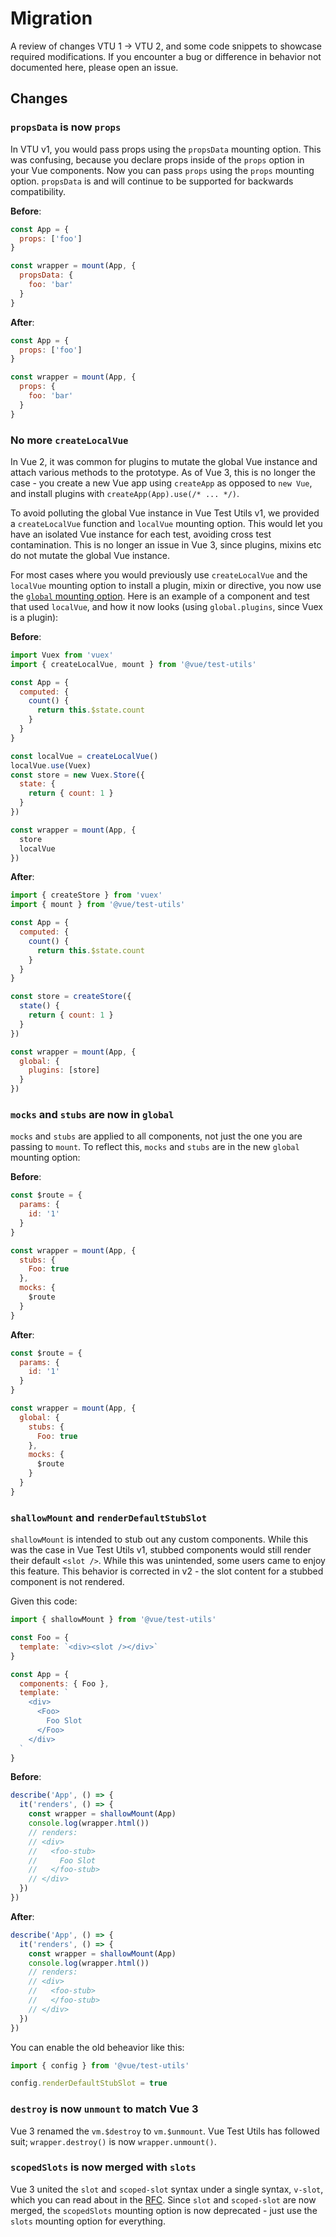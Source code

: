# Migration

A review of changes VTU 1 -> VTU 2, and some code snippets to showcase required modifications. If you encounter a bug or difference in behavior not documented here, please open an issue.

## Changes

### `propsData` is now `props`

In VTU v1, you would pass props using the `propsData` mounting option. This was confusing, because you declare props inside of the `props` option in your Vue components. Now you can pass `props` using the `props` mounting option. `propsData` is and will continue to be supported for backwards compatibility.

**Before**:

```js
const App = { 
  props: ['foo']
}

const wrapper = mount(App, {
  propsData: {
    foo: 'bar'
  }
}
```

**After**:

```js
const App = { 
  props: ['foo']
}

const wrapper = mount(App, {
  props: {
    foo: 'bar'
  }
}
```

### No more `createLocalVue`

In Vue 2, it was common for plugins to mutate the global Vue instance and attach various methods to the prototype. As of Vue 3, this is no longer the case - you create a new Vue app using `createApp` as opposed to `new Vue`, and install plugins with `createApp(App).use(/* ... */)`.

To avoid polluting the global Vue instance in Vue Test Utils v1, we provided a `createLocalVue` function and `localVue` mounting option. This would let you have an isolated Vue instance for each test, avoiding cross test contamination. This is no longer an issue in Vue 3, since plugins, mixins etc do not mutate the global Vue instance.

For most cases where you would previously use `createLocalVue` and the `localVue` mounting option to install a plugin, mixin or directive, you now use the [`global` mounting option](/v2/api/#global-components). Here is an example of a component and test that used `localVue`, and how it now looks (using `global.plugins`, since Vuex is a plugin):

**Before**:

```js
import Vuex from 'vuex'
import { createLocalVue, mount } from '@vue/test-utils'

const App = {
  computed: {
    count() {
      return this.$state.count
    } 
  }
}

const localVue = createLocalVue()
localVue.use(Vuex)
const store = new Vuex.Store({
  state: {
    return { count: 1 }
  }
})

const wrapper = mount(App, {
  store
  localVue
})
```

**After**:

```js
import { createStore } from 'vuex'
import { mount } from '@vue/test-utils'

const App = {
  computed: {
    count() {
      return this.$state.count
    } 
  }
}

const store = createStore({
  state() {
    return { count: 1 }
  }
})

const wrapper = mount(App, {
  global: {
    plugins: [store]
  }
})
```

### `mocks` and `stubs` are now in `global`

`mocks` and `stubs` are applied to all components, not just the one you are passing to `mount`. To reflect this, `mocks` and `stubs` are in the new `global` mounting option:

**Before**:

```js
const $route = {
  params: {
    id: '1'
  }
}

const wrapper = mount(App, {
  stubs: {
    Foo: true
  },
  mocks: {
    $route
  }
}
```

**After**:

```js
const $route = {
  params: {
    id: '1'
  }
}

const wrapper = mount(App, {
  global: {
    stubs: {
      Foo: true
    },
    mocks: {
      $route
    }
  }
}
```

### `shallowMount` and `renderDefaultStubSlot`

`shallowMount` is intended to stub out any custom components. While this was the case in Vue Test Utils v1, stubbed components would still render their default `<slot />`. While this was unintended, some users came to enjoy this feature. This behavior is corrected in v2 - the slot content for a stubbed component is not rendered.

Given this code:

```js
import { shallowMount } from '@vue/test-utils'

const Foo = {
  template: `<div><slot /></div>`
}

const App = {
  components: { Foo },
  template: `
    <div>
      <Foo> 
        Foo Slot
      </Foo>
    </div>
  `
}
```

**Before**:

```js
describe('App', () => {
  it('renders', () => {
    const wrapper = shallowMount(App)
    console.log(wrapper.html()) 
    // renders:
    // <div>
    //   <foo-stub>
    //     Foo Slot
    //   </foo-stub>
    // </div>
  })
})
```

**After**:

```js
describe('App', () => {
  it('renders', () => {
    const wrapper = shallowMount(App)
    console.log(wrapper.html()) 
    // renders:
    // <div>
    //   <foo-stub>
    //   </foo-stub>
    // </div>
  })
})
```

You can enable the old beheavior like this:

```js
import { config } from '@vue/test-utils'

config.renderDefaultStubSlot = true
```

### `destroy` is now `unmount` to match Vue 3 

Vue 3 renamed the `vm.$destroy` to `vm.$unmount`. Vue Test Utils has followed suit; `wrapper.destroy()` is now `wrapper.unmount()`.

### `scopedSlots` is now merged with `slots` 

Vue 3 united the `slot` and `scoped-slot` syntax under a single syntax, `v-slot`, which you can read about in the [RFC](https://v3.vuejs.org/guide/migration/slots-unification.html#overview). Since `slot` and `scoped-slot` are now merged, the `scopedSlots` mounting option is now deprecated - just use the `slots` mounting option for everything.
